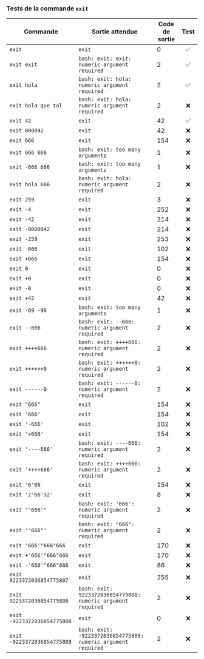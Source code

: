 ### Tests de la commande `exit`

| Commande                        | Sortie attendue                                                                                    | Code de sortie | Test |
|---------------------------------|----------------------------------------------------------------------------------------------------|----------------|:----:|
| `exit`                          | `exit`                                                                                             | 0              |  ✅  |
| `exit exit`                     | `bash: exit: exit: numeric argument required`                                                      | 2              |  ✅  |
| `exit hola`                     | `bash: exit: hola: numeric argument required`                                                      | 2              |  ✅  |
| `exit hola que tal`             | `bash: exit: hola: numeric argument required`                                                      | 2              |  ❌  |
| `exit 42`                       | `exit`                                                                                             | 42             |  ✅  |
| `exit 000042`                   | `exit`                                                                                             | 42             |  ❌  |
| `exit 666`                      | `exit`                                                                                             | 154            |  ❌  |
| `exit 666 666`                  | `bash: exit: too many arguments`                                                                   | 1              |  ❌  |
| `exit -666 666`                 | `bash: exit: too many arguments`                                                                   | 1              |  ❌  |
| `exit hola 666`                 | `bash: exit: hola: numeric argument required`                                                      | 2              |  ❌  |
| `exit 259`                      | `exit`                                                                                             | 3              |  ❌  |
| `exit -4`                       | `exit`                                                                                             | 252            |  ❌  |
| `exit -42`                      | `exit`                                                                                             | 214            |  ❌  |
| `exit -0000042`                 | `exit`                                                                                             | 214            |  ❌  |
| `exit -259`                     | `exit`                                                                                             | 253            |  ❌  |
| `exit -666`                     | `exit`                                                                                             | 102            |  ❌  |
| `exit +666`                     | `exit`                                                                                             | 154            |  ❌  |
| `exit 0`                        | `exit`                                                                                             | 0              |  ❌  |
| `exit +0`                       | `exit`                                                                                             | 0              |  ❌  |
| `exit -0`                       | `exit`                                                                                             | 0              |  ❌  |
| `exit +42`                      | `exit`                                                                                             | 42             |  ❌  |
| `exit -69 -96`                  | `bash: exit: too many arguments`                                                                   | 1              |  ❌  |
| `exit --666`                    | `bash: exit: --666: numeric argument required`                                                     | 2              |  ❌  |
| `exit ++++666`                  | `bash: exit: ++++666: numeric argument required`                                                   | 2              |  ❌  |
| `exit ++++++0`                  | `bash: exit: ++++++0: numeric argument required`                                                   | 2              |  ❌  |
| `exit ------0`                  | `bash: exit: ------0: numeric argument required`                                                   | 2              |  ❌  |
| `exit "666"`                    | `exit`                                                                                             | 154            |  ❌  |
| `exit '666'`                    | `exit`                                                                                             | 154            |  ❌  |
| `exit '-666'`                   | `exit`                                                                                             | 102            |  ❌  |
| `exit '+666'`                   | `exit`                                                                                             | 154            |  ❌  |
| `exit '----666'`                | `bash: exit: ----666: numeric argument required`                                                   | 2              |  ❌  |
| `exit '++++666'`                | `bash: exit: ++++666: numeric argument required`                                                   | 2              |  ❌  |
| `exit '6'66`                    | `exit`                                                                                             | 154            |  ❌  |
| `exit '2'66'32'`                | `exit`                                                                                             | 8              |  ❌  |
| `exit "'666'"`                  | `bash: exit: '666': numeric argument required`                                                     | 2              |  ❌  |
| `exit '"666"'`                  | `bash: exit: "666": numeric argument required`                                                     | 2              |  ❌  |
| `exit '666'"666"666`            | `exit`                                                                                             | 170            |  ❌  |
| `exit +'666'"666"666`           | `exit`                                                                                             | 170            |  ❌  |
| `exit -'666'"666"666`           | `exit`                                                                                             | 86             |  ❌  |
| `exit 9223372036854775807`      | `exit`                                                                                             | 255            |  ❌  |
| `exit 9223372036854775808`      | `bash: exit: 9223372036854775808: numeric argument required`                                       | 2              |  ❌  |
| `exit -9223372036854775808`     | `exit`                                                                                             | 0              |  ❌  |
| `exit -9223372036854775809`     | `bash: exit: -9223372036854775809: numeric argument required`                                      | 2              |  ❌  |
